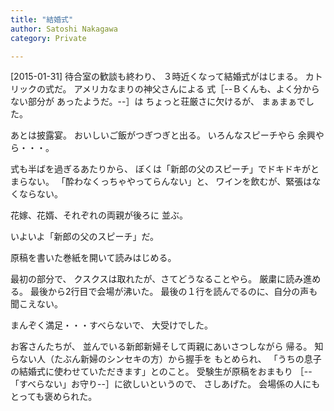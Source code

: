 ```yaml
---
title: "結婚式"
author: Satoshi Nakagawa
category: Private

---
```


[2015-01-31]  待合室の歓談も終わり、
３時近くなって結婚式がはじまる。
カトリックの式だ。
アメリカなまりの神父さんによる
式［--Ｂくんも、よく分からない部分が
あったようだ。--］は
ちょっと荘厳さに欠けるが、
まぁまぁでした。

 あとは披露宴。
おいしいご飯がつぎつぎと出る。
いろんなスピーチやら
余興やら・・・。

 式も半ばを過ぎるあたりから、
ぼくは「新郎の父のスピーチ」でドキドキがとまらない。
「酔わなくっちゃやってらんない」と、
ワインを飲むが、緊張はなくならない。

 花嫁、花婿、それぞれの両親が後ろに
並ぶ。

 いよいよ「新郎の父のスピーチ」だ。

 原稿を書いた巻紙を開いて読みはじめる。

 最初の部分で、
クスクスは取れたが、さてどうなることやら。
厳粛に読み進める。
最後から2行目で会場が沸いた。
最後の１行を読んでるのに、自分の声も聞こえない。

 まんぞく満足・・・すべらないで、
大受けでした。

<!--more-->

 お客さんたちが、
並んでいる新郎新婦そして両親にあいさつしながら
帰る。
知らない人（たぶん新婦のシンセキの方）から握手を
もとめられ、
「うちの息子の結婚式に使わせていただきます」とのこと。
受験生が原稿をおまもり
［--「すべらない」お守り--］に欲しいというので、
さしあげた。
会場係の人にもとっても褒められた。

